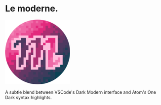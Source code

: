 # Le moderne.
<img src="https://github.com/edgaremy/lemoderne-theme/blob/main/lemoderne.png?raw=true" width="210">

A subtle blend between VSCode's Dark Modern interface and Atom's One Dark syntax highlights.

